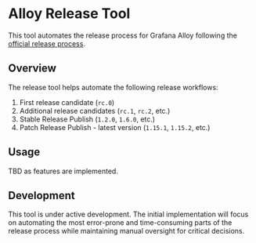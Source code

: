 # Alloy Release Tool

This tool automates the release process for Grafana Alloy following the [official release process](../docs/developer/release/README.md).

## Overview

The release tool helps automate the following release workflows:

1. First release candidate (`rc.0`)
2. Additional release candidates (`rc.1`, `rc.2`, etc.)
3. Stable Release Publish (`1.2.0`, `1.6.0`, etc.)
4. Patch Release Publish - latest version (`1.15.1`, `1.15.2`, etc.)

## Usage

TBD as features are implemented.

## Development

This tool is under active development. The initial implementation will focus on automating the most error-prone and time-consuming parts of the release process while maintaining manual oversight for critical decisions. 